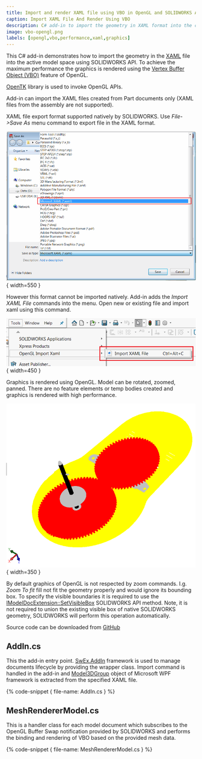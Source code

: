 ```yaml
---
title: Import and render XAML file using VBO in OpenGL and SOLIDWORKS API
caption: Import XAML File And Render Using VBO
description: C# add-in to import the geometry in XAML format into the current model space and render the graphics with high performance using Vertex Buffer Object (VBO) of OpenGL and SOLIDWORKS API
image: vbo-opengl.png
labels: [opengl,vbo,performance,xaml,graphics]
---
```

This C# add-in demonstrates how to import the geometry in the [XAML](https://en.wikipedia.org/wiki/Extensible_Application_Markup_Language) file into the active model space using SOLIDWORKS API. To achieve the maximum performance the graphics is rendered using the [Vertex Buffer Object (VBO)](https://en.wikipedia.org/wiki/Vertex_buffer_object) feature of OpenGL.

[OpenTK](https://opentk.net/) library is used to invoke OpenGL APIs.

Add-in can import the XAML files created from Part documents only (XAML files from the assembly are not supported).

XAML file export format supported natively by SOLIDWORKS. Use *File->Save As* menu command to export file in the XAML format.

![Save As XAML format in File Save As dialog](save-as-xaml.png){ width=550 }

However this format cannot be imported natively. Add-in adds the *Import XAML File* commands into the menu. Open new or existing file and import xaml using this command.

![Import XAML command in menu](import-xaml-menu.png){ width=450 }

Graphics is rendered using OpenGL. Model can be rotated, zoomed, panned. There are no feature elements or temp bodies created and graphics is rendered with high performance.

![Geometry rendered using OpenGL](vbo-opengl.png){ width=350 }

By default graphics of OpenGL is not respected by zoom commands. I.g. *Zoom To fit* fill not fit the geometry properly and would ignore its bounding box. To specify the visible boundaries it is required to use the [IModelDocExtension::SetVisibleBox](https://help.solidworks.com/2017/english/api/sldworksapi/SolidWorks.Interop.sldworks~SolidWorks.Interop.sldworks.IModelDocExtension~SetVisibleBox.html) SOLIDWORKS API method. Note, it is not required to union the existing visible box of native SOLIDWORKS geometry, SOLIDWORKS will perform this operation automatically.

Source code can be downloaded from [GitHub](https://github.com/codestackdev/solidworks-api-examples/tree/master/swex/add-in/opengl/XamlImporter)

## AddIn.cs

This the add-in entry point. [SwEx.AddIn](/labs/solidworks/swex/add-in/) framework is used to manage documents lifecycle by providing the wrapper class. Import command is handled in the add-in and [Model3DGroup](https://docs.microsoft.com/en-us/dotnet/api/system.windows.media.media3d.model3dgroup) object of Microsoft WPF framework is extracted from the specified XAML file.

{% code-snippet { file-name: AddIn.cs } %}

## MeshRendererModel.cs

This is a handler class for each model document which subscribes to the OpenGL Buffer Swap notification provided by SOLIDWORKS and performs the binding and rendering of VBO based on the provided mesh data.

{% code-snippet { file-name: MeshRendererModel.cs } %}
